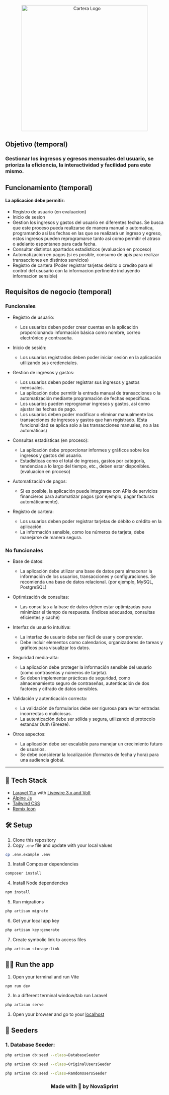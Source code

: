 <p align="center">
  <img src="https://github.com/Aisaac123/cartera-app/assets/129123213/c8d49739-b376-41cc-9a8e-96becc53f373" width="400" alt="Cartera Logo">
</p>

## Objetivo (temporal)

### Gestionar los ingresos y egresos mensuales del usuario, se prioriza la eficiencia, la interactividad y facilidad para este mismo.


## Funcionamiento (temporal)

#### La aplicacion debe permitir:

- Registro de usuario (en evaluacion)
- Inicio de sesion
- Gestion los ingresos y gastos del usuario en diferentes fechas. Se busca que este proceso pueda realizarse de manera manual o automatica, programando asi las fechas en las que se realizará un ingreso y egreso, estos ingresos pueden reprogramarse tanto asi como permitir el atraso o adelanto espontaneo para cada fecha.
- Consultar distintos apartados estadisticos (evaluacion en proceso) 
- Automatizacion en pagos (si es posible, consumo de apis para realizar transacciones en distintos servicios)
- Registro de cartera (Poder registrar tarjetas debito o credito para el control del ususario con la informacion pertinente incluyendo informacion sensible)

## Requisitos de negocio (temporal)

### Funcionales

- Registro de usuario:

    - Los usuarios deben poder crear cuentas en la aplicación proporcionando información básica como nombre, correo electrónico y contraseña.

- Inicio de sesión:

  - Los usuarios registrados deben poder iniciar sesión en la aplicación utilizando sus credenciales.
  
- Gestión de ingresos y gastos:

  - Los usuarios deben poder registrar sus ingresos y gastos mensuales.
  - La aplicación debe permitir la entrada manual de transacciones o la automatización mediante programación de fechas específicas.
  - Los usuarios pueden reprogramar ingresos y gastos, así como ajustar las fechas de pago.
  - Los usuarios deben poder modificar o eliminar manualmente las transacciones de ingresos y gastos que han registrado. (Esta funcionalidad se aplica solo a las transacciones manuales, no a las automáticas)
- Consultas estadísticas (en proceso):

  - La aplicación debe proporcionar informes y gráficos sobre los ingresos y gastos del usuario.
  - Estadísticas como el total de ingresos, gastos por categoría, tendencias a lo largo del tiempo, etc., deben estar disponibles. (evaluacion en proceso)
  
- Automatización de pagos:

  - Si es posible, la aplicación puede integrarse con APIs de servicios financieros para automatizar pagos (por ejemplo, pagar facturas automáticamente).

- Registro de cartera:
  - Los usuarios deben poder registrar tarjetas de débito o crédito en la aplicación.
  - La información sensible, como los números de tarjeta, debe manejarse de manera segura.

### No funcionales

- Base de datos:
    - La aplicación debe utilizar una base de datos para almacenar la información de los usuarios, transacciones y configuraciones. Se recomienda una base de datos relacional. (por ejemplo, MySQL, PostgreSQL)

- Optimización de consultas:
    - Las consultas a la base de datos deben estar optimizadas para minimizar el tiempo de respuesta. (Índices adecuados, consultas eficientes y caché)

- Interfaz de usuario intuitiva:
    - La interfaz de usuario debe ser fácil de usar y comprender.
    - Debe incluir elementos como calendarios, organizadores de tareas y gráficos para visualizar los datos.
- Seguridad media-alta:
    - La aplicación debe proteger la información sensible del usuario (como contraseñas y números de tarjeta).
    - Se deben implementar prácticas de seguridad, como almacenamiento seguro de contraseñas, autenticación de dos factores y cifrado de datos sensibles.
- Validación y autenticación correcta:
    - La validación de formularios debe ser rigurosa para evitar entradas incorrectas o maliciosas.
    - La autenticación debe ser sólida y segura, utilizando el protocolo estandar Outh (Breeze).
- Otros aspectos:
    - La aplicación debe ser escalable para manejar un crecimiento futuro de usuarios.
    - Se debe considerar la localización (formatos de fecha y hora) para una audiencia global.

<hr/>

## 🚀 Tech Stack

- [Laravel 11.x](https://laravel.com/docs/11.x) with [Livewire 3.x and Volt](https://livewire.laravel.com/)
- [Alpine Js](https://alpinejs.dev/)
- [Tailwind CSS](https://tailwindcss.com/docs/installation)
- [Remix Icon](https://remixicon.com/)

## 🛠️ Setup

1. Clone this repository
2. Copy `.env` file and update with your local values
```bash
cp .env.example .env
```
3. Install Composer dependencies
```bash
composer install
```
4. Install Node dependencies
```bash
npm install
```
5. Run migrations
```bash
php artisan migrate
```
6. Get your local app key
```bash
php artisan key:generate
```
7. Create symbolic link to access files
```bash
php artisan storage:link
```
## 🏃‍♀️ Run the app

1. Open your terminal and run Vite
```bash
npm run dev
```
2. In a different terminal window/tab run Laravel
```bash
php artisan serve
```
3. Open your browser and go to your [localhost](http://127.0.0.1:8000)

## 🌱 Seeders
### 1.  Database Seeder:

```bash
php artisan db:seed --class=DatabaseSeeder
```

```bash
php artisan db:seed --class=OriginalUsersSeeder
```

```bash
php artisan db:seed --class=RamdomUsersSeeder
```

<h3 align="center">
   Made with 🤍 by NovaSprint
</h3>
